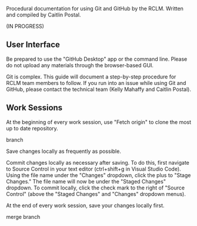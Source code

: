 Procedural documentation for using Git and GitHub by the RCLM. Written and compiled by Caitlin Postal.

(IN PROGRESS)

## User Interface
Be prepared to use the "GitHub Desktop" app or the command line. Please do not upload any materials through the browser-based GUI.

Git is complex. This guide will document a step-by-step procedure for RCLM team members to follow. If you run into an issue while using Git and GitHub, please contact the technical team (Kelly Mahaffy and Caitlin Postal).

## Work Sessions

At the beginning of every work session, use "Fetch origin" to clone the most up to date repository.

branch

Save changes locally as frequently as possible.

Commit changes locally as necessary after saving. To do this, first navigate to Source Control in your text editor (ctrl+shift+g in Visual Studio Code). Using the file name under the "Changes" dropdown, click the plus to "Stage Changes." The file name will now be under the "Staged Changes" dropdown. To commit locally, click the check mark to the right of "Source Control" (above the "Staged Changes" and "Changes" dropdown menus).

At the end of every work session, save your changes locally first.

merge branch
